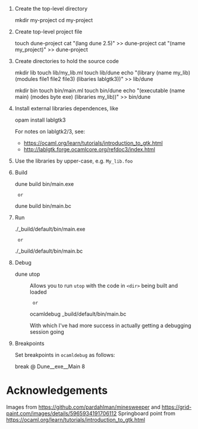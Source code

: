 1) Create the top-level directory

    mkdir my-project
    cd my-project

2) Create top-level project file

    touch dune-project
    cat "(lang dune 2.5)" >> dune-project
    cat "(name my_project)" >> dune-project

3) Create directories to hold the source code

    mkdir lib
    touch lib/my_lib.ml
    touch lib/dune
    echo "(library (name my_lib) (modules file1 file2 file3) (libaries lablgtk3))" >> lib/dune

    mkdir bin
    touch bin/main.ml
    touch bin/dune
    echo "(executable (name main) (modes byte exe) (libraries my_lib))" >> bin/dune

4) Install external libraries dependences, like

    opam install lablgtk3

   For notes on lablgtk2/3, see:
     * https://ocaml.org/learn/tutorials/introduction_to_gtk.html
     * http://lablgtk.forge.ocamlcore.org/refdoc3/index.html

5) Use the libraries by upper-case, e.g. `My_lib.foo`

6) Build

    dune build bin/main.exe

        or

    dune build bin/main.bc

7) Run

    ./_build/default/bin/main.exe

        or

    ./_build/default/bin/main.bc

8) Debug

    dune utop <dir>

   Allows you to run `utop` with the code in `<dir>` being built and loaded

        or

    ocamldebug _build/default/bin/main.bc

   With which I've had more success in actually getting a debugging session going

9) Breakpoints

   Set breakpoints in `ocamldebug` as follows:

     break @ Dune__exe__Main 8

# Acknowledgements
Images from https://github.com/pardahlman/minesweeper and https://grid-paint.com/images/details/5965934191706112
Springboard point from https://ocaml.org/learn/tutorials/introduction_to_gtk.html